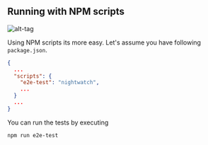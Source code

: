 ## Running with NPM scripts

![alt-tag](res/img/nightwatch-cucumber-output.png)

Using NPM scripts its more easy. Let's assume you have following `package.json`.

```json
{
  ...
  "scripts": {
    "e2e-test": "nightwatch",
    ...
  }
  ...
}
```

You can run the tests by executing

```bash
npm run e2e-test
```
